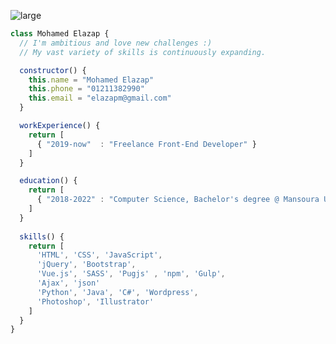 ![large](https://user-images.githubusercontent.com/55711330/119229058-5e422580-bb16-11eb-8f0b-fdb67ba94469.png)


```javascript
class Mohamed Elazap {
  // I'm ambitious and love new challenges :)
  // My vast variety of skills is continuously expanding.

  constructor() {
    this.name = "Mohamed Elazap"
    this.phone = "01211382990"
    this.email = "elazapm@gmail.com"
  }

  workExperience() {
    return [
      { "2019-now"  : "Freelance Front-End Developer" }
    ]      
  }

  education() {
    return [
      { "2018-2022" : "Computer Science, Bachelor's degree @ Mansoura University" }
    ]
  }
  
  skills() {
    return [ 
      'HTML', 'CSS', 'JavaScript',
      'jQuery', 'Bootstrap',
      'Vue.js', 'SASS', 'Pugjs' , 'npm', 'Gulp',
      'Ajax', 'json'
      'Python', 'Java', 'C#', 'Wordpress',
      'Photoshop', 'Illustrator'
    ]
  }
}
```
